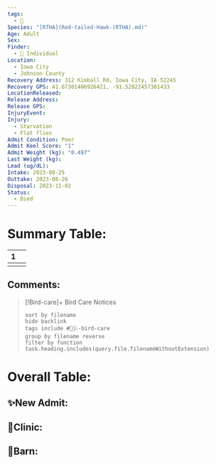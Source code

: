 ```yaml
---
tags:
  - 🦅
Species: "[RTHA](Red-tailed-Hawk-(RTHA).md)"
Age: Adult
Sex: 
Finder:
  - 🧑 Individual
Location:
  - Iowa City
  - Johnson County
Recovery Address: 312 Kimball Rd, Iowa City, IA 52245
Recovery GPS: 41.67301486926421, -91.52822457301433
LocationReleased: 
Release Address: 
Release GPS: 
InjuryEvent: 
Injury:
  - Starvation
  - Flat flies
Admit Condition: Poor
Admit Keel Score: "1"
Admit Weight (kg): "0.497"
Last Weight (kg): 
Lead (ug/dL): 
Intake: 2023-08-25
Outtake: 2023-08-26
Disposal: 2023-11-02
Status:
  - Died
---
```


# Summary Table:

<div><table class="dataview table-view-table"><thead class="table-view-thead"><tr class="table-view-tr-header"><th class="table-view-th"><span></span><span class="dataview small-text">1</span></th><th class="table-view-th"><span></span></th></tr></thead><tbody class="table-view-tbody"><tr><td><span></span></td><td><span></span></td></tr></tbody></table></div>

## Comments:

> [!Bird-care]+ Bird Care Notices
>   ```tasks 
>   sort by filename
>   hide backlink
>   tags include #🦅🩺-bird-care 
>   group by filename reverse
>   filter by function task.heading.includes(query.file.filenameWithoutExtension)
>   ```

# Overall Table:

## ✨New Admit:



## 🏥Clinic:



## 🏡Barn:


